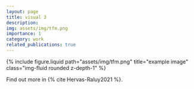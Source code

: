 ```yaml
---
layout: page
title: visual 3
description:
img: assets/img/tfm.png
importance: 1
category: work
related_publications: true
---
```



<div class="row">
    <div class="col-sm mt-3 mt-md-0">
        {% include figure.liquid path="assets/img/tfm.png" title="example image" class="img-fluid rounded z-depth-1" %}
    </div>
</div>
<div class="caption">
    
</div>

Find out more in {% cite Hervas-Raluy2021 %}.

